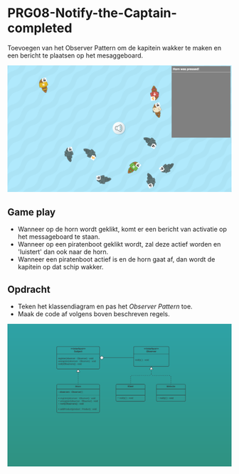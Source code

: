 # PRG08-Notify-the-Captain-completed

Toevoegen van het Observer Pattern om de kapitein wakker te maken en een bericht te plaatsen op het mesaggeboard.

![Notify the Captain](./docs/images/notify-the-captain.png)

## Game play

- Wanneer op de horn wordt geklikt, komt er een bericht van activatie op het messageboard te staan. 
- Wanneer op een piratenboot geklikt wordt, zal deze actief worden en 'luistert' dan ook naar de horn. 
- Wanneer een piratenboot actief is en de horn gaat af, dan wordt de kapitein op dat schip wakker. 


## Opdracht
- Teken het klassendiagram en pas het *Observer Pattern* toe.
- Maak de code af volgens boven beschreven regels. 

![Class diagram](./docs/images/Observer.png)